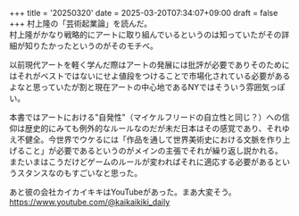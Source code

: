 +++
title = '20250320'
date = 2025-03-20T07:34:07+09:00
draft = false
+++
村上隆の「芸術起業論」を読んだ。  
村上隆がかなり戦略的にアートに取り組んでいるというのは知っていたがその詳細が知りたかったというのがそのモチベ。  

以前現代アートを軽く学んだ際はアートの発展には批評が必要でありそのためにはそれがベストではないにせよ値段をつけることで市場化されている必要があるよなと思っていたが割と現在アートの中心地であるNYではそういう雰囲気っぽい。    
  
本書ではアートにおける"自発性"（マイケルフリードの自立性と同じ？）への信仰は歴史的にみても例外的なルールなのだが未だ日本はその感覚であり、それゆえ不健全。今世界でウケるには「作品を通して世界美術史における文脈を作り上げること」が必要であるというのがメインの主張でそれが繰り返し説かれる。  
またいまはこうだけどゲームのルールが変わればそれに適応する必要があるというスタンスなのもすごいなと思った。  

あと彼の会社カイカイキキはYouTubeがあった。まあ大変そう。  
https://www.youtube.com/@kaikaikiki_daily